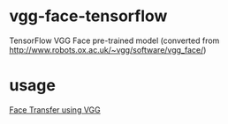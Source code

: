 # vgg-face-tensorflow
TensorFlow VGG Face pre-trained model (converted from http://www.robots.ox.ac.uk/~vgg/software/vgg_face/)

# usage
[Face Transfer using VGG](https://github.com/pavelgonchar/face-transfer-tensorflow)
